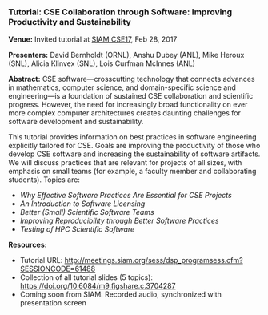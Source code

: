 ### Tutorial: CSE Collaboration through Software: Improving Productivity and Sustainability

**Venue:** Invited tutorial at [SIAM CSE17](https://www.siam.org/meetings/cse17/), Feb 28, 2017

**Presenters:**  David Bernholdt (ORNL), Anshu Dubey (ANL), Mike Heroux (SNL), Alicia Klinvex (SNL), Lois Curfman McInnes (ANL)

**Abstract:** CSE software—crosscutting technology that connects advances in mathematics, computer science, and domain-specific science and engineering—is a foundation of sustained CSE collaboration and scientific progress. However, the need for increasingly broad functionality on ever more complex computer architectures creates daunting challenges for software development and sustainability.

This tutorial provides information on best practices in software engineering explicitly tailored for CSE. Goals are improving the productivity of those who develop CSE software and increasing the sustainability of software artifacts. We will discuss practices that are relevant for projects of all sizes, with emphasis on small teams (for example, a faculty member and collaborating students).  Topics are:

- _Why Effective Software Practices Are Essential for CSE Projects_
- _An Introduction to Software Licensing_
- _Better (Small) Scientific Software Teams_
- _Improving Reproducibility through Better Software Practices_
- _Testing of HPC Scientific Software_

**Resources:**
- Tutorial URL: http://meetings.siam.org/sess/dsp_programsess.cfm?SESSIONCODE=61488
- Collection of all tutorial slides (5 topics): https://doi.org/10.6084/m9.figshare.c.3704287
- Coming soon from SIAM: Recorded audio, synchronized with presentation screen

<!--- 
Categories: Planning, Reliability, Collaboration, Individual Productivity
Topics: improving productivity and sustainability, reproducibility, testing, continuous integration testing, licensing, strategies for more effective teams, personal kanban
Tags: tutorial
Level: 2 
Prerequisites: WhatIsSoftwareProductivity.md 
Aggregate: Base: ../Events/Conference.SIAM-CSE17.md
Aggregate: Section 1
Aggregate: Base: Training.ProductivityAndSustainability.md
Aggregate: Section 2
--->
